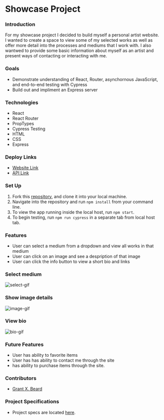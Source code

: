 # Showcase Project

### Introduction
For my showcase project I decided to build myself a personal artist website. I wanted to create a space to view some of my selected works as well as offer more detail into the processes and mediums that I work with. I also wantwed to provide some basic information about myself as an artist and present ways of contacting or interacting with me.

### Goals
- Demonstrate understanding of React, Router, asynchornous JavaScript, and end-to-end testing with Cypress
- Build out and impliment an Express server

### Technologies
- React
- React Router
- PropTypes
- Cypress Testing
- HTML
- CSS
- Express

### Deploy Links
- [Website Link](https://grantxbeard.herokuapp.com/)
- [API Link](https://grantxbeardapi.herokuapp.com/)

### Set Up
1. Fork this [repository]([https://github.com/GrantXBeard/Showcase-Personal-Site]), and clone it into your local machine.
2. Navigate into the repository and run `npm install` from your command line.
3. To view the app running inside the local host, run `npm start`.
4. To begin testing, run `npm run cypress` in a separate tab from local host tab.

### Features
- User can select a medium from a dropdown and view all works in that medium
- User can click on an image and see a despription of that image
- User can click the info button to view a short bio and links

### Select medium
![select-gif](https://media2.giphy.com/media/s72lvNkbqnxhrB6jr4/giphy.gif?cid=790b76118894ceddb7f771b36a4ca4ef52ed0ff91c160deb&rid=giphy.gif&ct=g)

### Show image details
![image-gif](https://media3.giphy.com/media/4EBV7QpBDHTjhSOpTj/giphy.gif?cid=790b7611f8761a3ff789483cef392d117a98b6582275e659&rid=giphy.gif&ct=g)

###  View bio
![bio-gif](https://media1.giphy.com/media/ArFPYcNhJrbcKDqqcl/giphy.gif?cid=790b7611f8512b29b10fdca46e39a9c4e5a43ff61ecf3cae&rid=giphy.gif&ct=g)

### Future Features
- User has ability to favorite items
- User has has ability to contact me through the site
- has ability to purchase items through the site.

### Contributors
- [Grant X. Beard](https://www.linkedin.com/in/grant-x-beard-a287bb232/)

### Project Specifications
- Project specs are located [here](https://frontend.turing.edu/projects/module-3/showcase.html).
